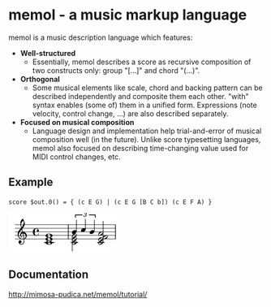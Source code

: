 # memol - a music markup language

memol is a music description language which features:

* **Well-structured**
	* Essentially, memol describes a score as recursive composition of two
	  constructs only: group "[...]" and chord "(...)".
* **Orthogonal**
	* Some musical elements like scale, chord and backing pattern can be
	  described independently and composite them each other.  "with" syntax
	  enables (some of) them in a unified form.  Expressions (note velocity,
	  control change, ...) are also described separately.
* **Focused on musical composition**
	* Language design and implementation help trial-and-error of musical
	  composition well (in the future).  Unlike score typesetting languages,
	  memol also focused on describing time-changing value used for MIDI
	  control changes, etc.

## Example

	score $out.0() = { (c E G) | (c E G [B C b]) (c E F A) }

![sample](doc/sample.png)

## Documentation

http://mimosa-pudica.net/memol/tutorial/
